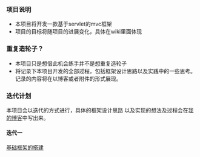 ### 项目说明
* 本项目将开发一款基于servlet的mvc框架
* 项目的目标将随项目的进展变化，具体在wiki里面体现

### 重复造轮子？
* 本项目只是想借此机会练手并不是想重复造轮子
* 将记录下本项目开发的全部过程，包括框架设计思路以及实践中的一些思考。记录的内容将在以博客或者附件的形式展现。

### 迭代计划
本项目会以迭代的方式进行，具体的框架设计思路
以及实现的想法及过程会在[我的博客](http://blog.csdn.net/owen_7)中写出来。
#### 迭代一
[基础框架的搭建]()
